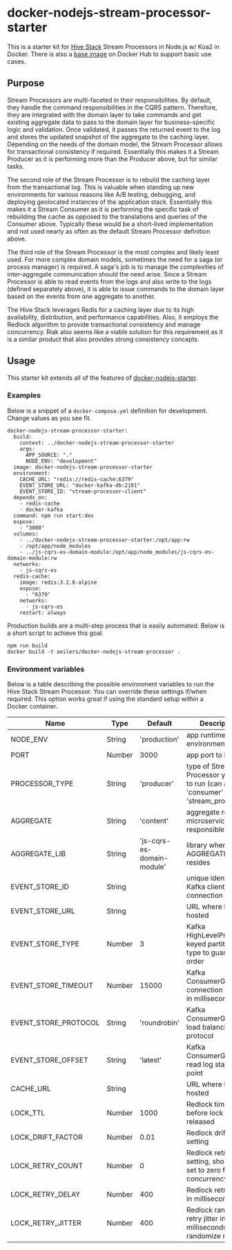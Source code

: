 # docker-nodejs-stream-processor-starter
This is a starter kit for [Hive Stack](https://gist.github.com/aeilers/30aa0047187e5a5d573a478abc581903) Stream Processors in Node.js w/ Koa2 in Docker. There is also a [base image](https://hub.docker.com/r/aeilers/docker-nodejs-stream-processor/) on Docker Hub to support basic use cases.

## Purpose
Stream Processors are multi-faceted in their responsibilities. By default, they handle the command responsibilities in the CQRS pattern. Therefore, they are integrated with the domain layer to take commands and get existing aggregate data to pass to the domain layer for business-specific logic and validation. Once validated, it passes the returned event to the log and stores the updated snapshot of the aggregate to the caching layer. Depending on the needs of the domain model, the Stream Processor allows for transactional consistency if required. Essentially this makes it a Stream Producer as it is performing more than the Producer above, but for similar tasks.

The second role of the Stream Processor is to rebuild the caching layer from the transactional log. This is valuable when standing up new environments for various reasons like A/B testing, debugging, and deploying geolocated instances of the application stack. Essentially this makes it a Stream Consumer as it is performing the specific task of rebuilding the cache as opposed to the translations and queries of the Consumer above. Typically these would be a short-lived implementation and not used nearly as often as the default Stream Processor definition above.

The third role of the Stream Processor is the most complex and likely least used. For more complex domain models, sometimes the need for a saga (or process manager) is required. A saga's job is to manage the complexities of inter-aggregate communication should the need arise. Since a Stream Processor is able to read events from the logs and also write to the logs (defined separately above), it is able to issue commands to the domain layer based on the events from one aggregate to another.

The Hive Stack leverages Redis for a caching layer due to its high availability, distribution, and performance capabilities. Also, it employs the Redlock algorithm to provide transactional consistency and manage concurrency. Riak also seems like a viable solution for this requirement as it is a similar product that also provides strong consistency concepts.

## Usage
This starter kit extends all of the features of [docker-nodejs-starter](https://github.com/aeilers/docker-nodejs-starter).

### Examples
Below is a snippet of a `docker-compose.yml` definition for development. Change values as you see fit.
```
docker-nodejs-stream-processor-starter:
  build:
    context: ../docker-nodejs-stream-processor-starter
    args:
      APP_SOURCE: "."
      NODE_ENV: "development"
  image: docker-nodejs-stream-processor-starter
  environment:
    CACHE_URL: "redis://redis-cache:6379"
    EVENT_STORE_URL: "docker-kafka-db:2181"
    EVENT_STORE_ID: "stream-processor-client"
  depends_on:
    - redis-cache
    - docker-kafka
  command: npm run start:dev
  expose:
    - "3000"
  volumes:
    - ../docker-nodejs-stream-processor-starter:/opt/app:rw
    - /opt/app/node_modules
    - ../js-cqrs-es-domain-module:/opt/app/node_modules/js-cqrs-es-domain-module:rw
  networks:
    - js-cqrs-es
  redis-cache:
    image: redis:3.2.8-alpine
    expose:
      - "6379"
    networks:
      - js-cqrs-es
    restart: always
```

Production builds are a multi-step process that is easily automated. Below is a short script to achieve this goal.
```
npm run build
docker build -t aeilers/docker-nodejs-stream-processor .
```

### Environment variables
Below is a table describing the possible environment variables to run the Hive Stack Stream Processor. You can override these settings if/when required. This option works great if using the standard setup within a Docker container.

Name                  | Type    | Default                     | Description
--------------------- | ------- | --------------------------- | -------------------------------------------------------
NODE_ENV              | String  | 'production'                | app runtime environment
PORT                  | Number  | 3000                        | app port to listen on
PROCESSOR_TYPE        | String  | 'producer'                  | type of Stream Processor you wish to run (can also be 'consumer' or 'stream_processor')
AGGREGATE             | String  | 'content'                   | aggregate root the microservice is responsible for
AGGREGATE_LIB         | String  | 'js-cqrs-es-domain-module'  | library where the AGGREGATE resides
EVENT_STORE_ID        | String  |                             | unique identifier for Kafka client connection
EVENT_STORE_URL       | String  |                             | URL where Kafka is hosted
EVENT_STORE_TYPE      | Number  | 3                           | Kafka HighLevelProducer keyed partitioner type to guarantee order
EVENT_STORE_TIMEOUT   | Number  | 15000                       | Kafka ConsumerGroup connection timeout in milliseconds
EVENT_STORE_PROTOCOL  | String  | 'roundrobin'                | Kafka ConsumerGroup load balancing protocol
EVENT_STORE_OFFSET    | String  | 'latest'                    | Kafka ConsumerGroup read log starting point
CACHE_URL             | String  |                             | URL where Redis is hosted
LOCK_TTL              | Number  | 1000                        | Redlock time to live before lock is released
LOCK_DRIFT_FACTOR     | Number  | 0.01                        | Redlock drift factor setting
LOCK_RETRY_COUNT      | Number  | 0                           | Redlock retry count setting, should be set to zero for concurrency
LOCK_RETRY_DELAY      | Number  | 400                         | Redlock retry delay in milliseconds
LOCK_RETRY_JITTER     | Number  | 400                         | Redlock random retry jitter in milliseconds to randomize retries
